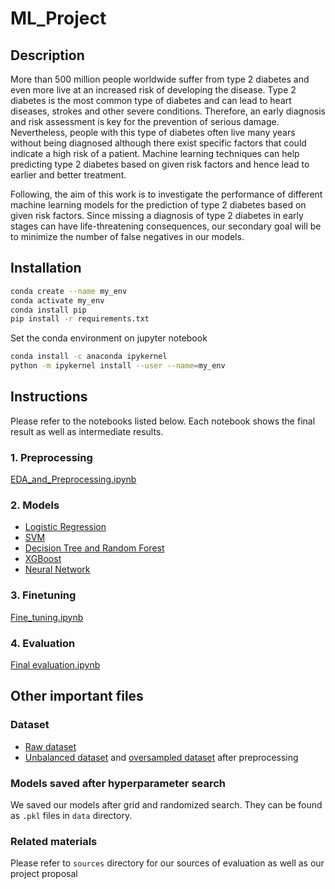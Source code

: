 # ML_Project
## Description
More than 500 million people worldwide suffer from type 2 diabetes and even more live at an increased risk of developing the disease. Type 2 diabetes is the most common type of diabetes and can lead to heart diseases, strokes and other severe conditions. Therefore, an early diagnosis and risk assessment is key for the prevention of serious damage. Nevertheless, people with this type of diabetes often live many years without being diagnosed although there exist specific factors that could indicate a high risk of a patient. Machine learning techniques can help predicting type 2 diabetes based on given risk factors and hence lead to earlier and better treatment.

Following, the aim of this work is to investigate the performance of different machine learning models for the prediction of type 2 diabetes based on given risk factors. Since missing a diagnosis of type 2 diabetes in early stages can have life-threatening consequences, our secondary goal will be to minimize the number of false negatives in our models.
## Installation
```bash
conda create --name my_env
conda activate my_env
conda install pip
pip install -r requirements.txt
```
Set the conda environment on jupyter notebook
```bash
conda install -c anaconda ipykernel
python -m ipykernel install --user --name=my_env
```

## Instructions
Please refer to the notebooks listed below. Each notebook shows the final result as well as intermediate results.
### 1. Preprocessing
[EDA_and_Preprocessing.ipynb](EDA_and_Preprocessing.ipynb)
### 2. Models
- [Logistic Regression](Logistic%20Regression.ipynb)
- [SVM](SVM.ipynb)
- [Decision Tree and Random Forest](Tree%20Classifier%20-%20Random%20Forest.ipynb)
- [XGBoost](XGBoost.ipynb)
- [Neural Network](neural_network.ipynb)
### 3. Finetuning
[Fine_tuning.ipynb](Fine_tuning.ipynb)
### 4. Evaluation
[Final evaluation.ipynb](Final%20evaluation.ipynb)

## Other important files
### Dataset
- [Raw dataset](diabetes_dataset.arff)
- [Unbalanced dataset](diabetes_dataset_preprocessed.csv) and [oversampled dataset](diabetes_dataset_preprocessed_oversampled.csv) after preprocessing
### Models saved after hyperparameter search
We saved our models after grid and randomized search. They can be found as `.pkl` files in `data` directory. 
### Related materials
Please refer to `sources` directory for our sources of evaluation as well as our project proposal
